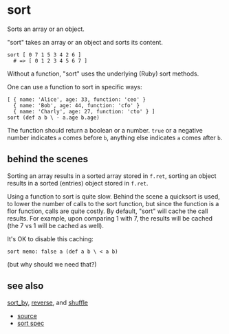 
# sort

Sorts an array or an object.

"sort" takes an array or an object and sorts its content.

```
sort [ 0 7 1 5 3 4 2 6 ]
  # => [ 0 1 2 3 4 5 6 7 ]
```

Without a function, "sort" uses the underlying (Ruby) sort methods.

One can use a function to sort in specific ways:
```
[ { name: 'Alice', age: 33, function: 'ceo' }
  { name: 'Bob', age: 44, function: 'cfo' }
  { name: 'Charly', age: 27, function: 'cto' } ]
sort (def a b \ - a.age b.age)
```

The function should return a boolean or a number. `true` or a negative
number indicates `a` comes  before `b`, anything else indicates `a`
comes after `b`.

## behind the scenes

Sorting an array results in a sorted array stored in `f.ret`, sorting
an object results in a sorted (entries) object stored in `f.ret`.

Using a function to sort is quite slow. Behind the scene a quicksort is
used, to lower the number of calls to the sort function, but since
the function is a flor function, calls are quite costly.
By default, "sort" will cache the call results. For example, upon
comparing 1 with 7, the results will be cached (the 7 vs 1 will be cached
as well).

It's OK to disable this caching:
```
sort memo: false a (def a b \ < a b)
```
(but why should we need that?)

## see also

[sort_by](sort_by.md), [reverse](reverse.md), and [shuffle](shuffle.md)


* [source](https://github.com/floraison/flor/tree/master/lib/flor/pcore/sort.rb)
* [sort spec](https://github.com/floraison/flor/tree/master/spec/pcore/sort_spec.rb)

